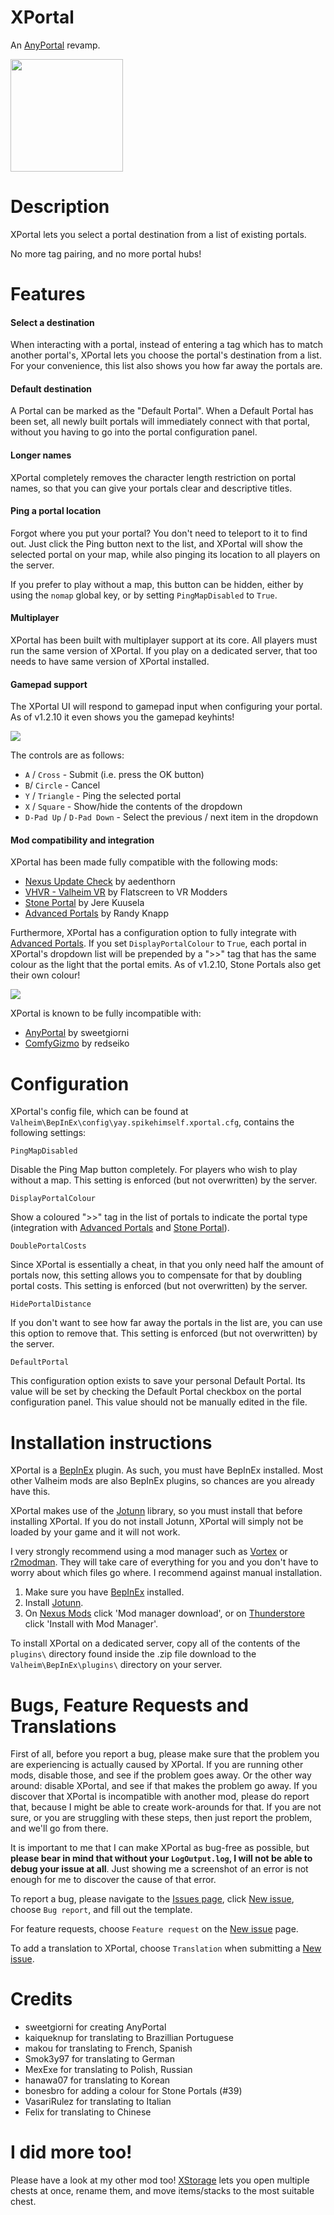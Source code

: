 # XPortal

An [AnyPortal](https://valheim.thunderstore.io/package/sweetgiorni/AnyPortal/) revamp.

<img src="https://raw.githubusercontent.com/SpikeHimself/XPortal/main/images/controller.gif" height="180" />


# Description

XPortal lets you select a portal destination from a list of existing portals. 

No more tag pairing, and no more portal hubs!


# Features

#### Select a destination

When interacting with a portal, instead of entering a tag which has to match another portal's, XPortal lets you choose the portal's destination from a list.
For your convenience, this list also shows you how far away the portals are.

#### Default destination

A Portal can be marked as the "Default Portal". When a Default Portal has been set, all newly built portals will immediately connect with that portal, without you having to go into the portal configuration panel.

#### Longer names

XPortal completely removes the character length restriction on portal names, so that you can give your portals clear and descriptive titles.

#### Ping a portal location

Forgot where you put your portal? You don't need to teleport to it to find out. Just click the Ping button next to the list, and XPortal will show the selected portal on your map, while also pinging its location to all players on the server.

If you prefer to play without a map, this button can be hidden, either by using the `nomap` global key, or by setting `PingMapDisabled` to `True`.

#### Multiplayer

XPortal has been built with multiplayer support at its core. All players must run the same version of XPortal. If you play on a dedicated server, that too needs to have same version of XPortal installed.

#### Gamepad support

The XPortal UI will respond to gamepad input when configuring your portal. As of v1.2.10 it even shows you the gamepad keyhints!

<img src="https://raw.githubusercontent.com/SpikeHimself/XPortal/main/images/ui-keyhints-small.png" />

The controls are as follows:

* `A` / `Cross` - Submit (i.e. press the OK button)
* `B`/ `Circle` - Cancel
* `Y` / `Triangle` - Ping the selected portal
* `X` / `Square` - Show/hide the contents of the dropdown
* `D-Pad Up` / `D-Pad Down` - Select the previous / next item in the dropdown


#### Mod compatibility and integration

XPortal has been made fully compatible with the following mods:

* [Nexus Update Check](https://valheim.thunderstore.io/package/nexusreupload/aedenthorn_Nexus_Update_Check/) by aedenthorn
* [VHVR - Valheim VR](https://valheim.thunderstore.io/package/Maynard/VHVR/) by Flatscreen to VR Modders
* [Stone Portal](https://valheim.thunderstore.io/package/JereKuusela/Stone_Portal/) by Jere Kuusela
* [Advanced Portals](https://valheim.thunderstore.io/package/RandyKnapp/AdvancedPortals/) by Randy Knapp

Furthermore, XPortal has a configuration option to fully integrate with [Advanced Portals](https://valheim.thunderstore.io/package/RandyKnapp/AdvancedPortals/). If you set `DisplayPortalColour` to `True`, each portal in XPortal's dropdown list will be prepended by a ">>" tag that has the same colour as the light that the portal emits. As of v1.2.10, Stone Portals also get their own colour!

<img src="https://raw.githubusercontent.com/SpikeHimself/XPortal/main/images/advancedportals-small.png" />

XPortal is known to be fully incompatible with:

* [AnyPortal](https://valheim.thunderstore.io/package/sweetgiorni/AnyPortal/) by sweetgiorni
* [ComfyGizmo](https://github.com/redseiko/ValheimMods/releases) by redseiko


# Configuration

XPortal's config file, which can be found at `Valheim\BepInEx\config\yay.spikehimself.xportal.cfg`, contains the following settings:

`PingMapDisabled`

Disable the Ping Map button completely. For players who wish to play without a map. This setting is enforced (but not overwritten) by the server.

`DisplayPortalColour`

Show a coloured ">>" tag in the list of portals to indicate the portal type (integration with [Advanced Portals](https://valheim.thunderstore.io/package/RandyKnapp/AdvancedPortals/) and [Stone Portal](https://valheim.thunderstore.io/package/JereKuusela/Stone_Portal/)).

`DoublePortalCosts`

Since XPortal is essentially a cheat, in that you only need half the amount of portals now, this setting allows you to compensate for that by doubling portal costs. This setting is enforced (but not overwritten) by the server.

`HidePortalDistance`

If you don't want to see how far away the portals in the list are, you can use this option to remove that. This setting is enforced (but not overwritten) by the server.

`DefaultPortal`

This configuration option exists to save your personal Default Portal. Its value will be set by checking the Default Portal checkbox on the portal configuration panel. This value should not be manually edited in the file.


# Installation instructions

XPortal is a [BepInEx](https://valheim.thunderstore.io/package/denikson/BepInExPack_Valheim/) plugin. As such, you must have BepInEx installed. Most other Valheim mods are also BepInEx plugins, so chances are you already have this.

XPortal makes use of the [Jotunn](https://valheim.thunderstore.io/package/ValheimModding/Jotunn/) library, so you must install that before installing XPortal. If you do not install Jotunn, XPortal will simply not be loaded by your game and it will not work.

I very strongly recommend using a mod manager such as [Vortex](https://www.nexusmods.com/site/mods/1) or [r2modman](https://valheim.thunderstore.io/package/ebkr/r2modman/). They will take care of everything for you and you don't have to worry about which files go where. I recommend against manual installation.
1. Make sure you have [BepInEx](https://valheim.thunderstore.io/package/denikson/BepInExPack_Valheim/) installed.
2. Install [Jotunn](https://valheim.thunderstore.io/package/ValheimModding/Jotunn/).
3. On [Nexus Mods](https://www.nexusmods.com/valheim/mods/2239) click 'Mod manager download', or on [Thunderstore](https://valheim.thunderstore.io/package/SpikeHimself/XPortal/) click 'Install with Mod Manager'.


To install XPortal on a dedicated server, copy all of the contents of the `plugins\` directory found inside the .zip file download to the  `Valheim\BepInEx\plugins\` directory on your server. 


# Bugs, Feature Requests and Translations

First of all, before you report a bug, please make sure that the problem you are experiencing is actually caused by XPortal. If you are running other mods, disable those, and see if the problem goes away. Or the other way around: disable XPortal, and see if that makes the problem go away. If you discover that XPortal is incompatible with another mod, please do report that, because I might be able to create work-arounds for that. If you are not sure, or you are struggling with these steps, then just report the problem, and we'll go from there.

It is important to me that I can make XPortal as bug-free as possible, but **please bear in mind that without your `LogOutput.log`, I will not be able to debug your issue at all**. Just showing me a screenshot of an error is not enough for me to discover the cause of that error.

To report a bug, please navigate to the [Issues page](https://github.com/SpikeHimself/XPortal/issues), click [New issue](https://github.com/SpikeHimself/XPortal/issues/new/choose), choose `Bug report`, and fill out the template.

For feature requests, choose `Feature request` on the [New issue](https://github.com/SpikeHimself/XPortal/issues/new/choose) page.

To add a translation to XPortal, choose `Translation` when submitting a [New issue](https://github.com/SpikeHimself/XPortal/issues/new/choose).


# Credits

* sweetgiorni for creating AnyPortal
* kaiqueknup for translating to Brazillian Portuguese
* makou for translating to French, Spanish
* Smok3y97 for translating to German
* MexExe for translating to Polish, Russian
* hanawa07 for translating to Korean
* bonesbro for adding a colour for Stone Portals (#39)
* VasariRulez for translating to Italian
* Felix for translating to Chinese


# I did more too!

Please have a look at my other mod too! [XStorage](https://valheim.thunderstore.io/package/SpikeHimself/XStorage/) lets you open multiple chests at once, rename them, and move items/stacks to the most suitable chest.
